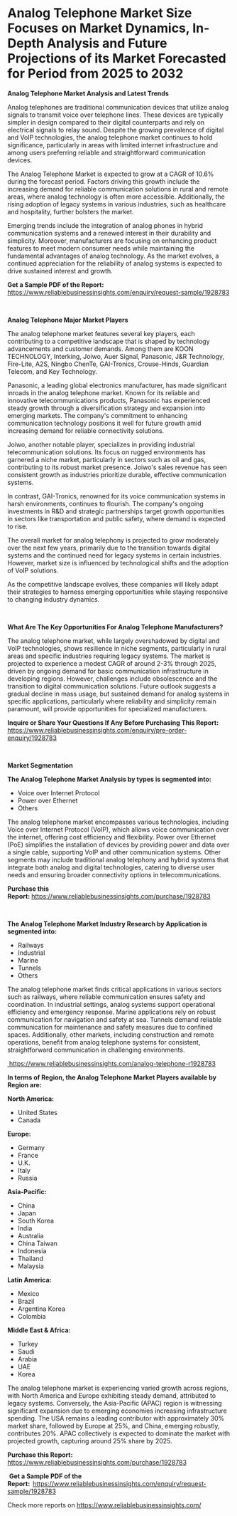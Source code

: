 <p><h1>Analog Telephone Market Size Focuses on Market Dynamics, In-Depth Analysis and Future Projections of its Market Forecasted for Period from 2025 to 2032</h1></p><p><strong>Analog Telephone Market Analysis and Latest Trends</strong></p>
<p><p>Analog telephones are traditional communication devices that utilize analog signals to transmit voice over telephone lines. These devices are typically simpler in design compared to their digital counterparts and rely on electrical signals to relay sound. Despite the growing prevalence of digital and VoIP technologies, the analog telephone market continues to hold significance, particularly in areas with limited internet infrastructure and among users preferring reliable and straightforward communication devices.</p><p>The Analog Telephone Market is expected to grow at a CAGR of 10.6% during the forecast period. Factors driving this growth include the increasing demand for reliable communication solutions in rural and remote areas, where analog technology is often more accessible. Additionally, the rising adoption of legacy systems in various industries, such as healthcare and hospitality, further bolsters the market. </p><p>Emerging trends include the integration of analog phones in hybrid communication systems and a renewed interest in their durability and simplicity. Moreover, manufacturers are focusing on enhancing product features to meet modern consumer needs while maintaining the fundamental advantages of analog technology. As the market evolves, a continued appreciation for the reliability of analog systems is expected to drive sustained interest and growth.</p></p>
<p><strong>Get a Sample PDF of the Report:&nbsp;</strong> <a href="https://www.reliablebusinessinsights.com/enquiry/request-sample/1928783?utm_campaign=97&utm_medium=2&utm_source=Github&utm_content=ia&utm_term=16012025&utm_id=analog-telephone">https://www.reliablebusinessinsights.com/enquiry/request-sample/1928783</a></p>
<p>&nbsp;</p>
<p><strong>Analog Telephone Major Market Players</strong></p>
<p><p>The analog telephone market features several key players, each contributing to a competitive landscape that is shaped by technology advancements and customer demands. Among them are KOON TECHNOLOGY, Interking, Joiwo, Auer Signal, Panasonic, J&R Technology, Fire-Lite, A2S, Ningbo ChenTe, GAI-Tronics, Crouse-Hinds, Guardian Telecom, and Key Technology.</p><p>Panasonic, a leading global electronics manufacturer, has made significant inroads in the analog telephone market. Known for its reliable and innovative telecommunications products, Panasonic has experienced steady growth through a diversification strategy and expansion into emerging markets. The company's commitment to enhancing communication technology positions it well for future growth amid increasing demand for reliable connectivity solutions.</p><p>Joiwo, another notable player, specializes in providing industrial telecommunication solutions. Its focus on rugged environments has garnered a niche market, particularly in sectors such as oil and gas, contributing to its robust market presence. Joiwo's sales revenue has seen consistent growth as industries prioritize durable, effective communication systems.</p><p>In contrast, GAI-Tronics, renowned for its voice communication systems in harsh environments, continues to flourish. The company's ongoing investments in R&D and strategic partnerships target growth opportunities in sectors like transportation and public safety, where demand is expected to rise.</p><p>The overall market for analog telephony is projected to grow moderately over the next few years, primarily due to the transition towards digital systems and the continued need for legacy systems in certain industries. However, market size is influenced by technological shifts and the adoption of VoIP solutions. </p><p>As the competitive landscape evolves, these companies will likely adapt their strategies to harness emerging opportunities while staying responsive to changing industry dynamics.</p></p>
<p>&nbsp;</p>
<p><strong>What Are The Key Opportunities For Analog Telephone Manufacturers?</strong></p>
<p><p>The analog telephone market, while largely overshadowed by digital and VoIP technologies, shows resilience in niche segments, particularly in rural areas and specific industries requiring legacy systems. The market is projected to experience a modest CAGR of around 2-3% through 2025, driven by ongoing demand for basic communication infrastructure in developing regions. However, challenges include obsolescence and the transition to digital communication solutions. Future outlook suggests a gradual decline in mass usage, but sustained demand for analog systems in specific applications, particularly where reliability and simplicity remain paramount, will provide opportunities for specialized manufacturers.</p></p>
<p><strong>Inquire or Share Your Questions If Any Before Purchasing This Report:</strong> <a href="https://www.reliablebusinessinsights.com/enquiry/pre-order-enquiry/1928783?utm_campaign=97&utm_medium=2&utm_source=Github&utm_content=ia&utm_term=16012025&utm_id=analog-telephone">https://www.reliablebusinessinsights.com/enquiry/pre-order-enquiry/1928783</a></p>
<p>&nbsp;</p>
<p><strong>Market Segmentation</strong></p>
<p><strong>The Analog Telephone Market Analysis by types is segmented into:</strong></p>
<p><ul><li>Voice over Internet Protocol</li><li>Power over Ethernet</li><li>Others</li></ul></p>
<p><p>The analog telephone market encompasses various technologies, including Voice over Internet Protocol (VoIP), which allows voice communication over the internet, offering cost efficiency and flexibility. Power over Ethernet (PoE) simplifies the installation of devices by providing power and data over a single cable, supporting VoIP and other communication systems. Other segments may include traditional analog telephony and hybrid systems that integrate both analog and digital technologies, catering to diverse user needs and ensuring broader connectivity options in telecommunications.</p></p>
<p><strong>Purchase this Report:&nbsp;</strong><a href="https://www.reliablebusinessinsights.com/purchase/1928783?utm_campaign=97&utm_medium=2&utm_source=Github&utm_content=ia&utm_term=16012025&utm_id=analog-telephone">https://www.reliablebusinessinsights.com/purchase/1928783</a></p>
<p>&nbsp;</p>
<p><strong>The Analog Telephone Market Industry Research by Application is segmented into:</strong></p>
<p><ul><li>Railways</li><li>Industrial</li><li>Marine</li><li>Tunnels</li><li>Others</li></ul></p>
<p><p>The analog telephone market finds critical applications in various sectors such as railways, where reliable communication ensures safety and coordination. In industrial settings, analog systems support operational efficiency and emergency response. Marine applications rely on robust communication for navigation and safety at sea. Tunnels demand reliable communication for maintenance and safety measures due to confined spaces. Additionally, other markets, including construction and remote operations, benefit from analog telephone systems for consistent, straightforward communication in challenging environments.</p></p>
<p><a href="https://www.reliablebusinessinsights.com/analog-telephone-r1928783?utm_campaign=97&utm_medium=2&utm_source=Github&utm_content=ia&utm_term=16012025&utm_id=analog-telephone">&nbsp;https://www.reliablebusinessinsights.com/analog-telephone-r1928783</a></p>
<p><strong>In terms of Region, the Analog Telephone Market Players available by Region are:</strong></p>
<p>
    <p> <strong> North America: </strong>
        <ul>
            <li>United States</li>
            <li>Canada</li>
        </ul>
        </p> 
    <p> <strong> Europe: </strong>
        <ul>
            <li>Germany</li>
            <li>France</li>
            <li>U.K.</li>
            <li>Italy</li>
            <li>Russia</li>
        </ul>
        </p> 
    <p> <strong> Asia-Pacific: </strong>
        <ul>
            <li>China</li>
            <li>Japan</li>
            <li>South Korea</li>
            <li>India</li>
            <li>Australia</li>
            <li>China Taiwan</li>
            <li>Indonesia</li>
            <li>Thailand</li>
            <li>Malaysia</li>
        </ul>
        </p> 
    <p> <strong> Latin America: </strong>
        <ul>
            <li>Mexico</li>
            <li>Brazil</li>
            <li>Argentina Korea</li>
            <li>Colombia</li>
        </ul>
        </p> 
    <p> <strong> Middle East & Africa: </strong>
        <ul>
            <li>Turkey</li>
            <li>Saudi</li>
            <li>Arabia</li>
            <li>UAE</li>
            <li>Korea</li>
        </ul>
    </p>
    </p>
<p><p>The analog telephone market is experiencing varied growth across regions, with North America and Europe exhibiting steady demand, attributed to legacy systems. Conversely, the Asia-Pacific (APAC) region is witnessing significant expansion due to emerging economies increasing infrastructure spending. The USA remains a leading contributor with approximately 30% market share, followed by Europe at 25%, and China, emerging robustly, contributes 20%. APAC collectively is expected to dominate the market with projected growth, capturing around 25% share by 2025.</p></p>
<p><strong>Purchase this Report: </strong><a href="https://www.reliablebusinessinsights.com/purchase/1928783?utm_campaign=97&utm_medium=2&utm_source=Github&utm_content=ia&utm_term=16012025&utm_id=analog-telephone">https://www.reliablebusinessinsights.com/purchase/1928783</a></p>
<p>&nbsp;<strong>Get a Sample PDF of the Report:&nbsp;&nbsp;</strong><a href="https://www.reliablebusinessinsights.com/enquiry/request-sample/1928783?utm_campaign=97&utm_medium=2&utm_source=Github&utm_content=ia&utm_term=16012025&utm_id=analog-telephone">https://www.reliablebusinessinsights.com/enquiry/request-sample/1928783</a></p>
<p><strong></strong></p>
<p>Check more reports on <a href="https://www.reliablebusinessinsights.com/?utm_campaign=97&utm_medium=2&utm_source=Github&utm_content=ia&utm_term=16012025&utm_id=analog-telephone">https://www.reliablebusinessinsights.com/</a></p>